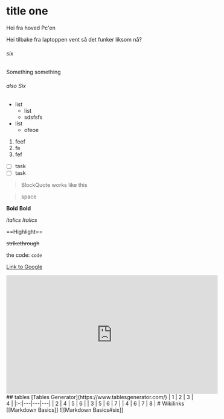 # title one 

Hei fra hoved Pc'en

Hei tilbake fra laptoppen
vent så det funker liksom nå?
###### six
Something something
###### also Six

- list
	- list
	- sdsfsfs
- list
	- ofeoe

1. feef
2. fe
3. fef
- [ ] task
- [ ] task

>BlockQuote
>works like this

>space

**Bold**
__Bold__

*italics*
_Italics_

==Highlight==

~~strikethrough~~

the code: `code`

[Link to Google](http://www.google.com)

<iframe width="560" height="315" src="https://www.youtube.com/embed/FEa2diI2qgA?si=FCkJRhG_1ufjlizT" title="YouTube video player" frameborder="0" allow="accelerometer; autoplay; clipboard-write; encrypted-media; gyroscope; picture-in-picture; web-share" allowfullscreen></iframe>
## tables
[Tables Generator](https://www.tablesgenerator.com/)
| 1 | 2 | 3 | 4 |
|:-:|---|---|---|
| 2 | 4 | 5 | 6 |
| 3 | 5 | 6 | 7 |
| 4 | 6 | 7 | 8 |
# Wikilinks
[[Markdown  Basics]]
![[Markdown  Basics#six]] 